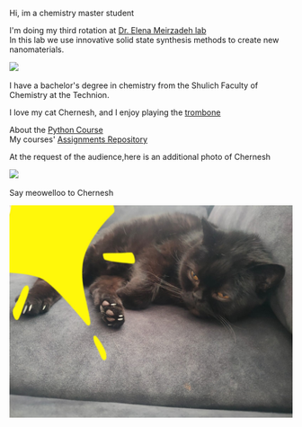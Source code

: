 
Hi, im a chemistry master student  

I'm doing my third rotation at [Dr. Elena Meirzadeh lab](https://www.weizmann.ac.il/MCMS/meirzadeh/)  
In this lab we use innovative solid state synthesis methods to create new nanomaterials.  

![](https://github.com/LevyShaked/LevyShaked.github.io/assets/167014554/74d3645b-548a-438a-9683-c363fa9a1a67)


I have a bachelor's degree in chemistry from the Shulich Faculty of Chemistry at the Technion. 

I love my cat Chernesh, and I enjoy playing the [trombone](https://en.wikipedia.org/wiki/Trombone)

About the [Python Course](/course.md)  
My courses' [Assignments Repository](https://github.com/LevyShaked/Assignments_rep) 

At the request of the audience,here is an additional photo of Chernesh

![](https://github.com/LevyShaked/LevyShaked.github.io/assets/167014554/0b19c4b5-fc1e-4236-b129-6f27acfdfe00)


Say meowelloo to Chernesh 

![](PHOTO-2024-04-14-19-52-18.jpg)


